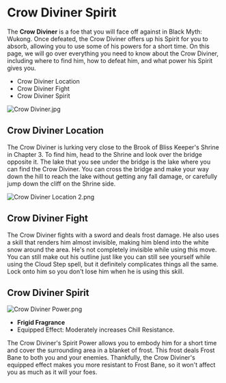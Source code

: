 # Crow Diviner Spirit

The **Crow Diviner** is a foe that you will face off against in Black Myth: Wukong. Once defeated, the Crow Diviner offers up his Spirit for you to absorb, allowing you to use some of his powers for a short time. On this page, we will go over everything you need to know about the Crow Diviner, including where to find him, how to defeat him, and what power his Spirit gives you. 

  * Crow Diviner Location
* Crow Diviner Fight
* Crow Diviner Spirit

![Crow Diviner.jpg](https://oyster.ignimgs.com/mediawiki/apis.ign.com/black-myth-wukong/1/17/Crow_Diviner.jpg)

## Crow Diviner Location

The Crow Diviner is lurking very close to the Brook of Bliss Keeper's Shrine in Chapter 3. To find him, head to the Shrine and look over the bridge opposite it. The lake that you see under the bridge is the lake where you can find the Crow Diviner. You can cross the bridge and make your way down the hill to reach the lake without getting any fall damage, or carefully jump down the cliff on the Shrine side. 

![Crow Diviner Location 2.png](https://oyster.ignimgs.com/mediawiki/apis.ign.com/black-myth-wukong/9/9a/Crow_Diviner_Location_2.png)

## Crow Diviner Fight

The Crow Diviner fights with a sword and deals frost damage. He also uses a skill that renders him almost invisible, making him blend into the white snow around the area. He's not completely invisible while using this move. You can still make out his outline just like you can still see yourself while using the Cloud Step spell, but it definitely complicates things all the same. Lock onto him so you don't lose him when he is using this skill. 

## Crow Diviner Spirit

![Crow Diviner Power.png](https://oyster.ignimgs.com/mediawiki/apis.ign.com/black-myth-wukong/c/c7/Crow_Diviner_Power.png)

  * **Frigid Fragrance**
  * Equipped Effect: Moderately increases Chill Resistance. 

The Crow Diviner's Spirit Power allows you to embody him for a short time and cover the surrounding area in a blanket of frost. This frost deals Frost Bane to both you and your enemies. Thankfully, the Crow Diviner's equipped effect makes you more resistant to Frost Bane, so it won't affect you as much as it will your foes. 
